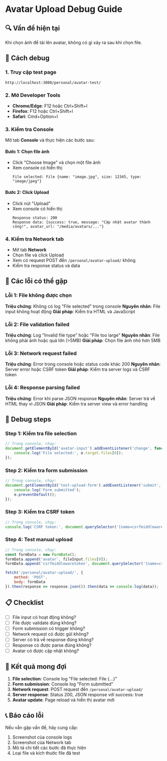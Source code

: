 # Avatar Upload Debug Guide

## 🔍 Vấn đề hiện tại
Khi chọn ảnh để tải lên avatar, không có gì xảy ra sau khi chọn file.

## 🧪 Cách debug

### 1. Truy cập test page
```
http://localhost:3000/personal/avatar-test/
```

### 2. Mở Developer Tools
- **Chrome/Edge**: F12 hoặc Ctrl+Shift+I
- **Firefox**: F12 hoặc Ctrl+Shift+I
- **Safari**: Cmd+Option+I

### 3. Kiểm tra Console
Mở tab **Console** và thực hiện các bước sau:

#### Bước 1: Chọn file ảnh
- Click "Choose Image" và chọn một file ảnh
- Xem console có hiển thị:
  ```
  File selected: File {name: "image.jpg", size: 12345, type: "image/jpeg"}
  ```

#### Bước 2: Click Upload
- Click nút "Upload"
- Xem console có hiển thị:
  ```
  Response status: 200
  Response data: {success: true, message: "Cập nhật avatar thành công!", avatar_url: "/media/avatars/..."}
  ```

### 4. Kiểm tra Network tab
- Mở tab **Network**
- Chọn file và click Upload
- Xem có request POST đến `/personal/avatar-upload/` không
- Kiểm tra response status và data

## 🐛 Các lỗi có thể gặp

### Lỗi 1: File không được chọn
**Triệu chứng**: Không có log "File selected" trong console
**Nguyên nhân**: File input không hoạt động
**Giải pháp**: Kiểm tra HTML và JavaScript

### Lỗi 2: File validation failed
**Triệu chứng**: Log "Invalid file type" hoặc "File too large"
**Nguyên nhân**: File không phải ảnh hoặc quá lớn (>5MB)
**Giải pháp**: Chọn file ảnh nhỏ hơn 5MB

### Lỗi 3: Network request failed
**Triệu chứng**: Error trong console hoặc status code khác 200
**Nguyên nhân**: Server error hoặc CSRF token
**Giải pháp**: Kiểm tra server logs và CSRF token

### Lỗi 4: Response parsing failed
**Triệu chứng**: Error khi parse JSON response
**Nguyên nhân**: Server trả về HTML thay vì JSON
**Giải pháp**: Kiểm tra server view và error handling

## 🔧 Debug steps

### Step 1: Kiểm tra file selection
```javascript
// Trong console, chạy:
document.getElementById('avatar-input').addEventListener('change', function(e) {
    console.log('File selected:', e.target.files[0]);
});
```

### Step 2: Kiểm tra form submission
```javascript
// Trong console, chạy:
document.getElementById('test-upload-form').addEventListener('submit', function(e) {
    console.log('Form submitted');
    e.preventDefault();
});
```

### Step 3: Kiểm tra CSRF token
```javascript
// Trong console, chạy:
console.log('CSRF token:', document.querySelector('[name=csrfmiddlewaretoken]').value);
```

### Step 4: Test manual upload
```javascript
// Trong console, chạy:
const formData = new FormData();
formData.append('avatar', fileInput.files[0]);
formData.append('csrfmiddlewaretoken', document.querySelector('[name=csrfmiddlewaretoken]').value);

fetch('/personal/avatar-upload/', {
    method: 'POST',
    body: formData
}).then(response => response.json()).then(data => console.log(data));
```

## 📋 Checklist

- [ ] File input có hoạt động không?
- [ ] File được validate đúng không?
- [ ] Form submission có trigger không?
- [ ] Network request có được gửi không?
- [ ] Server có trả về response đúng không?
- [ ] Response có được parse đúng không?
- [ ] Avatar có được cập nhật không?

## 🎯 Kết quả mong đợi

1. **File selection**: Console log "File selected: File {...}"
2. **Form submission**: Console log "Form submitted"
3. **Network request**: POST request đến `/personal/avatar-upload/`
4. **Server response**: Status 200, JSON response với success: true
5. **Avatar update**: Page reload và hiển thị avatar mới

## 📞 Báo cáo lỗi

Nếu vẫn gặp vấn đề, hãy cung cấp:
1. Screenshot của console logs
2. Screenshot của Network tab
3. Mô tả chi tiết các bước đã thực hiện
4. Loại file và kích thước file đã test
